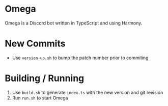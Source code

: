 # Omega
Omega is a Discord bot written in TypeScript and using Harmony.

# New Commits
* Use `version-up.sh` to bump the patch number prior to commiting

# Building / Running
1. Use `build.sh` to generate `index.ts` with the new version and git revision
2. Run `run.sh` to start Omega
